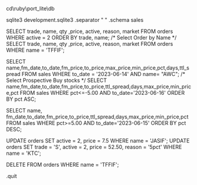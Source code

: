 
cd\ruby\port_lite\db

sqlite3 development.sqlite3
.separator " "
.schema sales

SELECT trade, name, qty ,price, active, reason, market FROM orders WHERE active = 2 ORDER BY trade, name;
/* Select Order by Name */
SELECT trade, name, qty ,price, active, reason, market FROM orders WHERE name = 'TFFIF';

SELECT name,fm_date,to_date,fm_price,to_price,max_price,min_price,pct,days,ttl_spread FROM sales WHERE to_date = '2023-06-14' AND name= "AWC";
/* Select Prospective Buy stocks */
SELECT name,fm_date,to_date,fm_price,to_price,ttl_spread,days,max_price,min_price,pct FROM sales WHERE pct<=-5.00 AND to_date='2023-06-16' ORDER BY pct ASC;

SELECT name, fm_date,to_date,fm_price,to_price,ttl_spread,days,max_price,min_price,pct FROM sales WHERE pct>=5.00 AND to_date='2023-06-15' ORDER BY pct DESC;

UPDATE orders SET active = 2, price = 7.5 WHERE name = 'JASIF';
UPDATE orders SET trade = 'S', active = 2, price = 52.50, reason = '5pct' WHERE name = 'KTC';

DELETE FROM orders WHERE name = 'TFFIF';

.quit